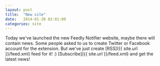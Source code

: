 ```yaml
---
layout: post
title:  "New site"
date:   2014-01-30 02:01:09
categories: site
---
```


Today we've launched the new Feedly Notifier website, maybe there will contain news.
Some people asked to us to create Twitter or Facebook account for the extension.
But we've just create [RSS]({{ site.url }}/feed.xml) feed for it! :)
[Subscribe]({{ site.url }}/feed.xml) and get the latest news!